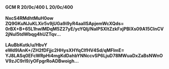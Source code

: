#### GCM R 20/0c/400 L 20/0c/400
**NxcS4RMdhtMuH0ow**<br/>**ZQ9GKuNJuKLXir5v9jUGa9i9yR4aaIlSApjemWcXQds=**<br/>**0rBX+B+65L1hwIMDqM5Z27yE/ycYQIj/NaIPSXltZzkFxjPBlXs09A15CInCV2jNuI5tdWbqg4hUZTqv...**<br/><br/>
**LAuBbKutk/u/HbvY**<br/>**eWd9IAnK+/ZH2fDFjjc2HHysXHYqClfHV4Sd/qMFlmE=**<br/>**YJ8LASq0EFcWRpHi4mgKdDahbYNNccvSP6LjuD78MWuaDxZaBsNWnOV9zJC9rI9/yOFpgrRoADBwoigh...**